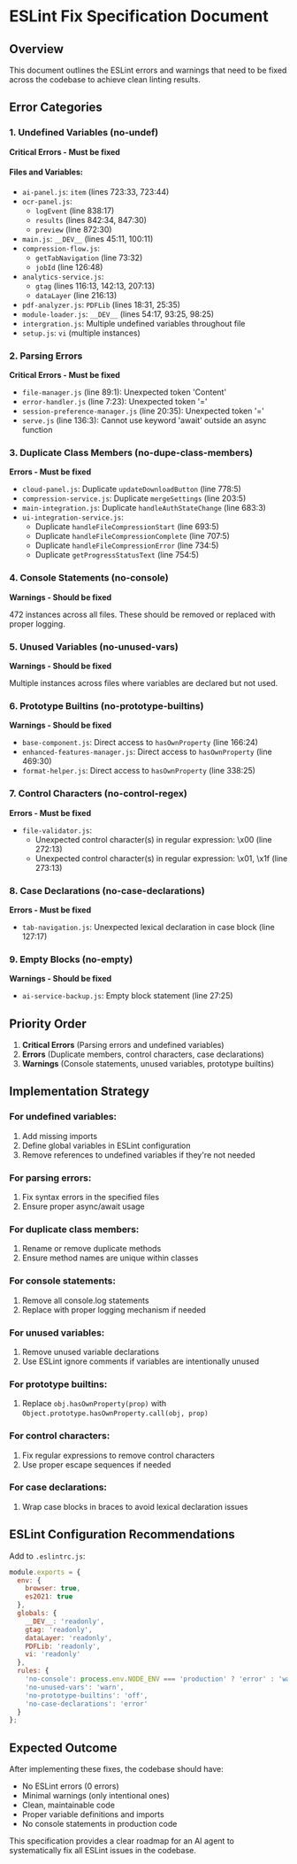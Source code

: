 # ESLint Fix Specification Document

## Overview
This document outlines the ESLint errors and warnings that need to be fixed across the codebase to achieve clean linting results.

## Error Categories

### 1. Undefined Variables (no-undef)
**Critical Errors - Must be fixed**

#### Files and Variables:
- `ai-panel.js`: `item` (lines 723:33, 723:44)
- `ocr-panel.js`: 
  - `logEvent` (line 838:17)
  - `results` (lines 842:34, 847:30)
  - `preview` (line 872:30)
- `main.js`: `__DEV__` (lines 45:11, 100:11)
- `compression-flow.js`:
  - `getTabNavigation` (line 73:32)
  - `jobId` (line 126:48)
- `analytics-service.js`:
  - `gtag` (lines 116:13, 142:13, 207:13)
  - `dataLayer` (line 216:13)
- `pdf-analyzer.js`: `PDFLib` (lines 18:31, 25:35)
- `module-loader.js`: `__DEV__` (lines 54:17, 93:25, 98:25)
- `intergration.js`: Multiple undefined variables throughout file
- `setup.js`: `vi` (multiple instances)

### 2. Parsing Errors
**Critical Errors - Must be fixed**

- `file-manager.js` (line 89:1): Unexpected token 'Content'
- `error-handler.js` (line 7:23): Unexpected token '='
- `session-preference-manager.js` (line 20:35): Unexpected token '='
- `serve.js` (line 136:3): Cannot use keyword 'await' outside an async function

### 3. Duplicate Class Members (no-dupe-class-members)
**Errors - Must be fixed**

- `cloud-panel.js`: Duplicate `updateDownloadButton` (line 778:5)
- `compression-service.js`: Duplicate `mergeSettings` (line 203:5)
- `main-integration.js`: Duplicate `handleAuthStateChange` (line 683:3)
- `ui-integration-service.js`: 
  - Duplicate `handleFileCompressionStart` (line 693:5)
  - Duplicate `handleFileCompressionComplete` (line 707:5)
  - Duplicate `handleFileCompressionError` (line 734:5)
  - Duplicate `getProgressStatusText` (line 754:5)

### 4. Console Statements (no-console)
**Warnings - Should be fixed**

472 instances across all files. These should be removed or replaced with proper logging.

### 5. Unused Variables (no-unused-vars)
**Warnings - Should be fixed**

Multiple instances across files where variables are declared but not used.

### 6. Prototype Builtins (no-prototype-builtins)
**Warnings - Should be fixed**

- `base-component.js`: Direct access to `hasOwnProperty` (line 166:24)
- `enhanced-features-manager.js`: Direct access to `hasOwnProperty` (line 469:30)
- `format-helper.js`: Direct access to `hasOwnProperty` (line 338:25)

### 7. Control Characters (no-control-regex)
**Errors - Must be fixed**

- `file-validator.js`: 
  - Unexpected control character(s) in regular expression: \x00 (line 272:13)
  - Unexpected control character(s) in regular expression: \x01, \x1f (line 273:13)

### 8. Case Declarations (no-case-declarations)
**Errors - Must be fixed**

- `tab-navigation.js`: Unexpected lexical declaration in case block (line 127:17)

### 9. Empty Blocks (no-empty)
**Warnings - Should be fixed**

- `ai-service-backup.js`: Empty block statement (line 27:25)

## Priority Order

1. **Critical Errors** (Parsing errors and undefined variables)
2. **Errors** (Duplicate members, control characters, case declarations)
3. **Warnings** (Console statements, unused variables, prototype builtins)

## Implementation Strategy

### For undefined variables:
1. Add missing imports
2. Define global variables in ESLint configuration
3. Remove references to undefined variables if they're not needed

### For parsing errors:
1. Fix syntax errors in the specified files
2. Ensure proper async/await usage

### For duplicate class members:
1. Rename or remove duplicate methods
2. Ensure method names are unique within classes

### For console statements:
1. Remove all console.log statements
2. Replace with proper logging mechanism if needed

### For unused variables:
1. Remove unused variable declarations
2. Use ESLint ignore comments if variables are intentionally unused

### For prototype builtins:
1. Replace `obj.hasOwnProperty(prop)` with `Object.prototype.hasOwnProperty.call(obj, prop)`

### For control characters:
1. Fix regular expressions to remove control characters
2. Use proper escape sequences if needed

### For case declarations:
1. Wrap case blocks in braces to avoid lexical declaration issues

## ESLint Configuration Recommendations

Add to `.eslintrc.js`:
```javascript
module.exports = {
  env: {
    browser: true,
    es2021: true
  },
  globals: {
    __DEV__: 'readonly',
    gtag: 'readonly',
    dataLayer: 'readonly',
    PDFLib: 'readonly',
    vi: 'readonly'
  },
  rules: {
    'no-console': process.env.NODE_ENV === 'production' ? 'error' : 'warn',
    'no-unused-vars': 'warn',
    'no-prototype-builtins': 'off',
    'no-case-declarations': 'error'
  }
};
```

## Expected Outcome

After implementing these fixes, the codebase should have:
- No ESLint errors (0 errors)
- Minimal warnings (only intentional ones)
- Clean, maintainable code
- Proper variable definitions and imports
- No console statements in production code

This specification provides a clear roadmap for an AI agent to systematically fix all ESLint issues in the codebase.